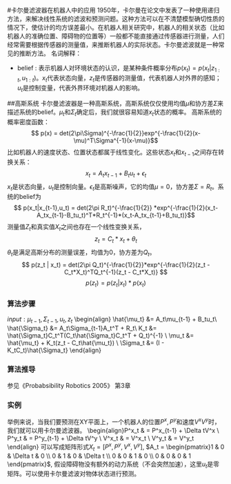 #卡尔曼滤波器在机器人中的应用
1950年，卡尔曼在论文中发表了一种使用递归方法，来解决线性系统的滤波和预测问题。这种方法可以在不清楚模型确切性质的情况下，使估计的均方误差最小。在机器人相关研究中，机器人的相关状态（比如机器人的准确位置、障碍物的位置等）一般都不能直接通过传感器进行测量，人们经常需要根据传感器的测量值，来推断机器人的实际状态。卡尔曼滤波就是一种常见的推断方法。
名词解释：
* belief : 表示机器人对环境状态的认识，是某种条件概率分布$p(x_t)=p(x_t|z_{1:t},u_{1:t})$。$x_t$代表状态向量，$z_t$是传感器的测量值，代表机器人对外界的感知；$u_t$是控制变量，代表外界环境对机器人的影响。

##高斯系统
  卡尔曼滤波器是一种高斯系统，高斯系统仅仅使用均值$\mu$和协方差$\Sigma$来描述系统的belief。$\mu_t$和$\Sigma_t$确定后，我们就很容易知道$x_t$状态的概率。
  高斯系统的概率密度函数：$$ p(x) = det(2\pi\Sigma)^{-\frac{1}{2}}exp^{-\frac{1}{2}(x-\mu)^T\Sigma^{-1}(x-\mu)}$$比如机器人的速度状态、位置状态都属于线性变化。这些状态$x_t$和$x_{t-1}$之间存在转换关系：$$x_t = A_tx_{t-1} + B_tu_{t} + \epsilon_t$$$x_t$是状态向量，$u_t$是控制向量。$\epsilon_t$是高斯噪声，它的均值$\mu=0$，协方差$\Sigma=R_t$。系统的belief为
$$ p(x_t|x_{t-1},u_t) = det(2\pi R_t)^{-\frac{1}{2}} *exp^{-\frac{1}{2}(x_t-A_tx_{t-1}-B_tu_t)^T*R_t^{-1}*(x_t-A_tx_{t-1}+B_tu_t)}$$ 测量值$Z_t$和真实值$X_t$之间也存在一个线性变换关系，$$z_t = C_t*x_t + \theta_t$$$\theta_t$是满足高斯分布的测量误差，均值为0，协方差为$Q_t$。
$$ p(z_t | x_t) = det(2\pi Q_t)^{-\frac{1}{2}}*exp^{-\frac{1}{2}(z_t - C_t*X_t)^TQ_t^{-1}(z_t - C_t*X_t)} $$ $$p(z_t) = p(z_t|x_t)*p(x_t)$$

### 算法步骤
$input: \mu_{t-1}, \Sigma_{t-1}, u_t, z_t$
\begin{align}
\hat{\mu_t} &= A_t\mu_{t-1} + B_tu_t\\
\hat{\Sigma_t} &= A_t\Sigma_{t-1}A_t^T + R_t\\
K_t &= \hat{\Sigma_t}C_t^T(C_t\hat{\Sigma_t}C_t^T + Q_t)^{-1} \\
\mu_t &= \hat{\mu_t} + K_t(z_t - C_t\hat{\mu_t}) \\
\Sigma_t &= (I - K_tC_t)\hat{\Sigma_t} 
\end{align}

### 算法推导
参见《Probabsibility Robotics 2005》 第3章

### 实例
  举例来说，当我们要预测在XY平面上，一个机器人的位置$P^x,P^y$和速度$V^x$$V^y$时，我们就可以用卡尔曼滤波器。
  \begin{align}P^x_t & = P^x_{t-1} + \Delta tV^x \\
  P^y_t & = P^y_{t-1} + \Delta tV^y \\
  V^x_t & = V^x_t \\
  V^y_t & = V^y_t \end{align} 
  可以写成矩阵形式$X_t = [P^x,P^y,V^x,V^y]$, $A_t = \begin{pmatrix}1 & 0 & \Delta t & 0 \\ 0 & 1 & 0 & \Delta t \\
  0 & 0 & 1 & 0 \\ 0 & 0 & 0 & 1
\end{pmatrix}$, 假设障碍物没有额外的动力系统（不会突然加速），这里$u_t$是零矩阵。可以使用卡尔曼滤波对物体状态进行预测。


